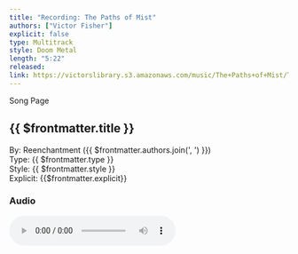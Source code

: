```yaml
---
title: "Recording: The Paths of Mist"
authors: ["Victor Fisher"]
explicit: false
type: Multitrack
style: Doom Metal
length: "5:22"
released:
link: https://victorslibrary.s3.amazonaws.com/music/The+Paths+of+Mist/The+Paths+of+Mist.mp3
---
```


<g-link to="/73">Song Page</g-link>

## {{ $frontmatter.title }}

By: <g-link to="/16">Reenchantment</g-link> ({{ $frontmatter.authors.join(', ') }})  
Type: {{ $frontmatter.type }}  
Style: {{ $frontmatter.style }}  
Explicit: {{$frontmatter.explicit}}

### Audio

<audio controls controlsList="nodownload">
  <source :src="$frontmatter.link" type="audio/mpeg">
Your browser does not support the audio element.
</audio>
